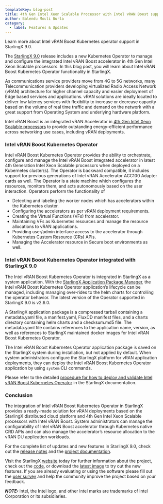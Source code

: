 ```yaml
---
templateKey: blog-post
title: 4th Gen Intel Xeon Scalable Processor with Intel vRAN Boost support in StarlingX
author: Balendu Mouli Burla
category: 
  - label: Features & Updates
---
```

Learn more about Intel vRAN Boost Kubernetes operator support in StarlingX 9.0. <!-- more -->

The [StarlingX 9.0](https://www.starlingx.io/blog/starlingx-release-9/) release includes a new Kubernetes Operator to manage and configure the integrated Intel vRAN Boost accelerator in 4th Gen Intel Xeon Scalable processors. In this blog post, you will learn about Intel vRAN Boost Kubernetes Operator functionality in StarlingX.

As communications service providers move from 4G to 5G networks, many Telecommunication providers developing virtualized Radio Access Network (vRAN) architecture for higher channel capacity and easier deployment of Edge based services and applications. vRAN solutions are ideally located to deliver low latency services with flexibility to increase or decrease capacity based on the volume of real time traffic and demand on the network with a great support from Operating System and underlying hardware platform.

Intel vRAN Boost is an integrated vRAN Accelerator in [4th Gen Intel Xeon Scalable processors](https://www.intel.com/content/www/us/en/products/docs/processors/xeon-accelerated/4th-gen-xeon-scalable-processors-product-brief.html) to provide outstanding energy-efficient performance across networking use cases, including vRAN deployments.

### Intel vRAN Boost Kubernetes Operator 

Intel vRAN Boost Kubernetes Operator provides the ability to orchestrate, configure and manage the Intel vRAN Boost integrated accelerator in latest 4th Generation Intel Xeon Scalable processors when deployed on a Kubernetes cluster(s). The Operator is backward compatible, it includes support for previous generations of Intel vRAN Accelerator ACC100 Adapter cards as well. The Operator is a state machine which configures the resources, monitors them, and acts autonomously based on the user interaction. Operators perform the functionality of

- Detecting and labeling the worker nodes which has accelerators within the Kubernetes cluster.
- Configuring the accelerators as per vRAN deployment requirements.
- Creating the Virtual Functions (VFs) from accelerator. 
- Maintaining VFs as Kubernetes resources and manage the resource allocations to vRAN applications.
- Providing user/admin interface access to the accelerator through Kubernetes Custom Resource (CRs) APIs.
- Managing the Accelerator resource in Secure boot environments as well.


 ### Intel vRAN Boost Kubernetes Operator integrated with StarlingX 9.0

The Intel vRAN Boost Kubernetes Operator is integrated in StarlingX as a system application. With the [StarlingX Application Package Manager](https://docs.starlingx.io/system_configuration/kubernetes/system-configuration-starlingx-application-package-manager.html), the Intel vRAN Boost Kubernetes Operator application’s lifecycle can be managed, including managing over-rides to the helm charts for controlling the operator behavior. The latest version of the Operator supported in StarlingX 9.0 is v2.9.0.

A StarlingX application package is a compressed tarball containing a metadata.yaml file, a manifest.yaml, FluxCD manifest files, and a charts directory containing helm charts and a checksum.md5 file. The metadata.yaml file contains references to the application name, version, as well as references to StarlingX maintained docker images for Intel vRAN Boost Kubernetes Operator.

The Intel vRAN Boost Kubernetes Operator application package is saved on the StarlingX system during installation, but not applied by default. When system administrators configure the StarlingX platform for vRAN application deployments, they can deploy the Intel vRAN Boost Kubernetes Operator application by using `system` CLI commands. 

Please refer to the detailed [procedure for how to deploy and validate Intel vRAN Boost Kubernetes Operator](https://docs.starlingx.io/node_management/kubernetes/hardware_acceleration_devices/configure-sriov-fec-operator-to-enable-hw-accelerators-for-hosted-vran-containarized-workloads.html) in the StarlingX documentation.

### Conclusion

The integration of Intel vRAN Boost Kubernetes Operator in StarlingX provides a ready-made solution for vRAN deployments based on the StarlingX distributed cloud platform and 4th Gen Intel Xeon Scalable processors with Intel vRAN Boost. System administrators can manage the configurability of Intel vRAN Boost accelerator through Kubernetes native CRD APIs and can also manage the accelerator’s resource allocation to the vRAN DU application workloads.

For the complete list of updates and new features in StarlingX 9.0, check out the [release notes](https://docs.starlingx.io/releasenotes/index.html#release-notes) and the [project documentation](https://docs.starlingx.io/).

Visit the StarlingX [website](https://www.starlingx.io/) today for further information about the project, check out the [code](https://opendev.org/starlingx), or download the [latest image](https://mirror.starlingx.windriver.com/mirror/starlingx/release/) to try out the new features. If you are already evaluating or using the software please fill out the [user survey](https://openinfrafoundation.formstack.com/forms/starlingx_user_survey) and help the community improve the project based on your feedback.

**_NOTE:_** Intel, the Intel logo, and other Intel marks are trademarks of Intel Corporation or its subsidiaries.
